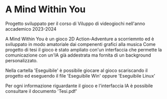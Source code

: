 # A Mind Within You
Progetto sviluppato per il corso di Viluppo di videogiochi nell'anno accademico 2023-2024

A Mind Within You è un gioco 2D Action-Adventure a scorriemnto ed è sviluppato in modo amatoriale dai compenenti grafici alla musica
Come progetto di tesi il gioco è stato ampliato con'un interfaccia che permette la comunicazione con un'IA già addestrata ma fornita di un background personalizzato.

Nella cartella 'Eseguibile' è possibile giocare al gioco scariscando il progetto ed eseguendo il file 'Eseguibile Win' oppure 'Eseguibile Linux'

Per ogni informazione riguardante il gioco e l'interfaccia IA è possibile consultare il documento 'Tesi.pdf'
